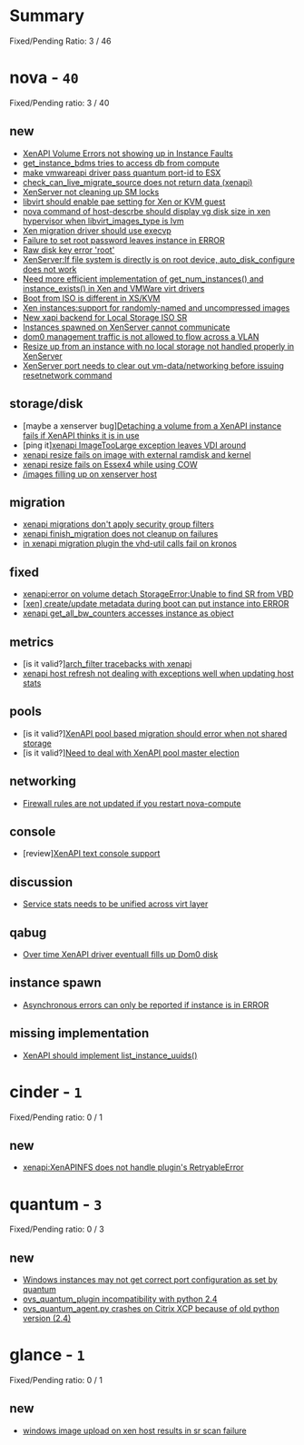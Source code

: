 # Summary

Fixed/Pending Ratio: 3 / 46

# nova  - `40`

Fixed/Pending ratio: 3 / 40

## new

 * [XenAPI Volume Errors not showing up in Instance Faults](https://bugs.launchpad.net/nova/+bug/1122733)
 * [get_instance_bdms tries to access db from compute](https://bugs.launchpad.net/nova/+bug/1122432)
 * [make vmwareapi driver pass quantum port-id to ESX](https://bugs.launchpad.net/nova/+bug/1121349)
 * [check_can_live_migrate_source does not return data (xenapi)](https://bugs.launchpad.net/nova/+bug/1118491)
 * [XenServer not cleaning up SM locks](https://bugs.launchpad.net/nova/+bug/1103158)
 * [libvirt should enable pae setting for Xen or KVM guest](https://bugs.launchpad.net/nova/+bug/1100697)
 * [nova command of host-descrbe should display vg disk size in xen hypervisor when libvirt_images_type is lvm](https://bugs.launchpad.net/nova/+bug/1098116)
 * [Xen migration driver should use execvp](https://bugs.launchpad.net/nova/+bug/1074087)
 * [Failure to set root password leaves instance in ERROR](https://bugs.launchpad.net/nova/+bug/1061045)
 * [Raw disk key error 'root'](https://bugs.launchpad.net/nova/+bug/1052085)
 * [XenServer:If file system is directly is on root device, auto_disk_configure does not work](https://bugs.launchpad.net/nova/+bug/1024944)
 * [Need more efficient implementation of get_num_instances() and instance_exists() in Xen and VMWare virt drivers](https://bugs.launchpad.net/nova/+bug/934279)
 * [Boot from ISO is different in XS/KVM](https://bugs.launchpad.net/nova/+bug/914484)
 * [Xen instances:support for randomly-named and uncompressed images](https://bugs.launchpad.net/nova/+bug/912684)
 * [New xapi backend for Local Storage ISO SR](https://bugs.launchpad.net/nova/+bug/903445)
 * [Instances spawned on XenServer cannot communicate](https://bugs.launchpad.net/nova/+bug/903282)
 * [dom0 management traffic is not allowed to flow across a VLAN](https://bugs.launchpad.net/nova/+bug/902663)
 * [Resize up from an instance with no local storage not handled properly in XenServer](https://bugs.launchpad.net/nova/+bug/813793)
 * [XenServer port needs to clear out vm-data/networking before issuing resetnetwork command](https://bugs.launchpad.net/nova/+bug/747394)

## storage/disk

 * [maybe a xenserver bug][Detaching a volume from a XenAPI instance fails if XenAPI thinks it is in use](https://bugs.launchpad.net/nova/+bug/1030108)
 * [ping it][xenapi ImageTooLarge exception leaves VDI around](https://bugs.launchpad.net/nova/+bug/1015423)
 * [xenapi resize fails on image with external ramdisk and kernel](https://bugs.launchpad.net/nova/+bug/962144)
 * [xenapi resize fails on Essex4 while using COW](https://bugs.launchpad.net/nova/+bug/952816)
 * [/images filling up on xenserver host](https://bugs.launchpad.net/nova/+bug/929062)

## migration

 * [xenapi migrations don't apply security group filters](https://bugs.launchpad.net/nova/+bug/1073306)
 * [xenapi finish_migration does not cleanup on failures](https://bugs.launchpad.net/nova/+bug/1073303)
 * [in xenapi migration plugin the vhd-util calls fail on kronos](https://bugs.launchpad.net/nova/+bug/962097)

## fixed

 * [xenapi:error on volume detach StorageError:Unable to find SR from VBD](https://bugs.launchpad.net/nova/+bug/1101229)
 * [[xen] create/update metadata during boot can put instance into ERROR](https://bugs.launchpad.net/nova/+bug/1100866)
 * [xenapi get_all_bw_counters accesses instance as object](https://bugs.launchpad.net/nova/+bug/1098382)

## metrics

 * [is it valid?][arch_filter tracebacks with xenapi](https://bugs.launchpad.net/nova/+bug/1015190)
 * [xenapi host refresh not dealing with exceptions well when updating host stats](https://bugs.launchpad.net/nova/+bug/954913)

## pools

 * [is it valid?][XenAPI pool based migration should error when not shared storage](https://bugs.launchpad.net/nova/+bug/1026552)
 * [is it valid?][Need to deal with XenAPI pool master election](https://bugs.launchpad.net/nova/+bug/1026153)

## networking

 * [Firewall rules are not updated if you restart nova-compute](https://bugs.launchpad.net/nova/+bug/1043886)

## console

 * [review][XenAPI text console support](https://bugs.launchpad.net/nova/+bug/1004175)

## discussion

 * [Service stats needs to be unified across virt layer](https://bugs.launchpad.net/nova/+bug/816406)

## qabug

 * [Over time XenAPI driver eventuall fills up Dom0 disk](https://bugs.launchpad.net/nova/+bug/1037516)

## instance spawn

 * [Asynchronous errors can only be reported if instance is in ERROR](https://bugs.launchpad.net/nova/+bug/1061062)

## missing implementation

 * [XenAPI should implement list_instance_uuids()](https://bugs.launchpad.net/nova/+bug/1097980)

# cinder  - `1`

Fixed/Pending ratio: 0 / 1

## new

 * [xenapi:XenAPINFS does not handle plugin's RetryableError](https://bugs.launchpad.net/cinder/+bug/1123146)

# quantum  - `3`

Fixed/Pending ratio: 0 / 3

## new

 * [Windows instances may not get correct port configuration as set by quantum](https://bugs.launchpad.net/quantum/+bug/1005616)
 * [ovs_quantum_plugin incompatibility with python 2.4](https://bugs.launchpad.net/quantum/+bug/994831)
 * [ovs_quantum_agent.py crashes on Citrix XCP because of old python version (2.4)](https://bugs.launchpad.net/quantum/+bug/994774)

# glance  - `1`

Fixed/Pending ratio: 0 / 1

## new

 * [windows image upload on xen host results in sr scan failure](https://bugs.launchpad.net/glance/+bug/1055399)

